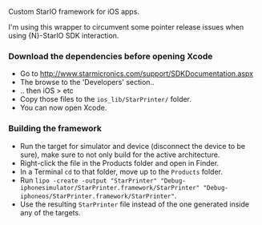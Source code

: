 Custom StarIO framework for iOS apps.

I'm using this wrapper to circumvent some pointer release issues when using {N}-StarIO SDK interaction.

### Download the dependencies before opening Xcode
- Go to http://www.starmicronics.com/support/SDKDocumentation.aspx
- The browse to the 'Developers' section..
- .. then iOS > etc
- Copy those files to the `ios_lib/StarPrinter/` folder.
- You can now open Xcode.

### Building the framework
- Run the target for simulator and device (disconnect the device to be sure), make sure to not only build for the active architecture.
- Right-click the file in the Products folder and open in Finder.
- In a Terminal `cd` to that folder, move up to the `Products` folder.
- Run `lipo -create -output "StarPrinter" "Debug-iphonesimulator/StarPrinter.framework/StarPrinter" "Debug-iphoneos/StarPrinter.framework/StarPrinter"`.
- Use the resulting `StarPrinter` file instead of the one generated inside any of the targets.